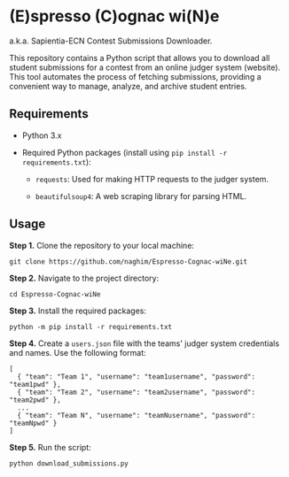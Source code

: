 # (E)spresso (C)ognac wi(N)e

a.k.a. Sapientia-ECN Contest Submissions Downloader.

This repository contains a Python script that allows you to download all student submissions for a contest from an online judger system (website). This tool automates the process of fetching submissions, providing a convenient way to manage, analyze, and archive student entries.

## Requirements

- Python 3.x

- Required Python packages (install using `pip install -r requirements.txt`):

  - `requests`: Used for making HTTP requests to the judger system.

  - `beautifulsoup4`: A web scraping library for parsing HTML.

## Usage

**Step 1.** Clone the repository to your local machine:

`git clone https://github.com/naghim/Espresso-Cognac-wiNe.git`

**Step 2.** Navigate to the project directory:

`cd Espresso-Cognac-wiNe`

**Step 3.** Install the required packages:

`python -m pip install -r requirements.txt`

**Step 4.** Create a `users.json` file with the teams' judger system credentials and names. Use the following format:

```
[
  { "team": "Team 1", "username": "team1username", "password": "team1pwd" },
  { "team": "Team 2", "username": "team2username", "password": "team2pwd" },
  ...
  { "team": "Team N", "username": "teamNusername", "password": "teamNpwd" }
]
```

**Step 5.** Run the script:

`python download_submissions.py`
